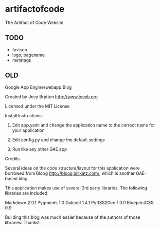 artifactofcode
==============

The Artifact of Code Website



TODO
-------

- favicon
- logo, pagename
- metatags



OLD
----

Google App Engine/webapp Blog

Created by Joey Bratton <http://www.joeyb.org>

Licensed under the MIT License

Install Instructions:

1. Edit app.yaml and change the application name to the correct
   name for your application

2. Edit config.py and change the default settings

3. Run like any other GAE app

Credits:

Several ideas on the code structure/layout for this application
were borrowed from Bloog <http://bloog.billkatz.com/>, which is
another GAE-based blog.

This application makes use of several 3rd party libraries.
The following libraries are included:

Markdown 2.0.1
Pygments 1.0
Dateutil 1.4.1
PyRSS2Gen 1.0.0
BlueprintCSS 0.9

Building this blog was much easier because of the authors of
those libraries.  Thanks!

